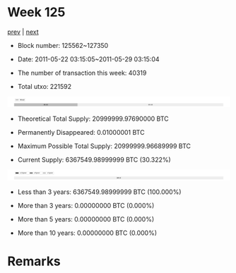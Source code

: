 # Week 125

[prev](week0124.md) | [next](week0126.md)

- Block number: 125562~127350

- Date: 2011-05-22 03:15:05~2011-05-29 03:15:04

- The number of transaction this week: 40319

- Total utxo: 221592

![](../images/mined_week0125.png)

- Theoretical Total Supply: 20999999.97690000 BTC

- Permanently Disappeared: 0.01000001 BTC

- Maximum Possible Total Supply: 20999999.96689999 BTC

- Current Supply: 6367549.98999999 BTC (30.322%)

![](../images/year_week0125.png)


- Less than 3 years: 6367549.98999999 BTC (100.000%)

- More than 3 years: 0.00000000 BTC (0.000%)

- More than 5 years: 0.00000000 BTC (0.000%)

- More than 10 years: 0.00000000 BTC (0.000%)

# Remarks

